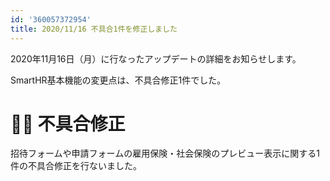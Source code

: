 ```yaml
---
id: '360057372954'
title: 2020/11/16 不具合1件を修正しました
---
```

2020年11月16日（月）に行なったアップデートの詳細をお知らせします。

SmartHR基本機能の変更点は、不具合修正1件でした。

# 👨‍⚕️ 不具合修正

招待フォームや申請フォームの雇用保険・社会保険のプレビュー表示に関する1件の不具合修正を行ないました。
